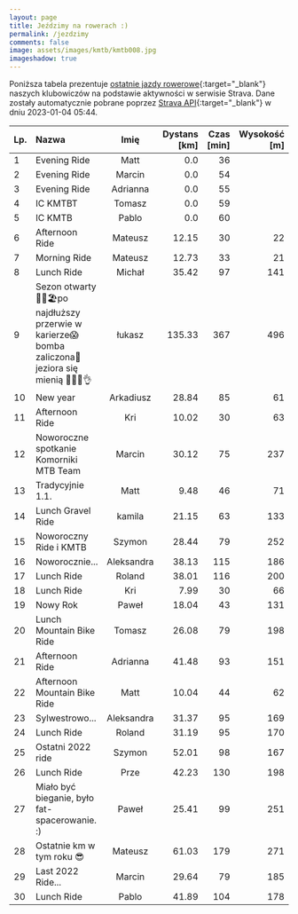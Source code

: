 ```yaml
---
layout: page
title: Jeździmy na rowerach :)
permalink: /jezdzimy
comments: false
image: assets/images/kmtb/kmtb008.jpg
imageshadow: true
---
```


Poniższa tabela prezentuje [ostatnie jazdy rowerowe](https://www.strava.com/clubs/336381){:target="_blank"} naszych klubowiczów na podstawie aktywności w serwisie Strava. Dane zostały automatycznie pobrane poprzez [Strava API](https://developers.strava.com/docs/reference/#api-Clubs-getClubActivitiesById){:target="_blank"} w dniu 2023-01-04 05:44.

Lp. | Nazwa | Imię | Dystans [km] | Czas [min] | Wysokość [m]
:--- | :--- | :---: | ---: | ---: | ---:
1|Evening Ride|Matt|0.0|36|
2|Evening Ride|Marcin|0.0|54|
3|Evening Ride|Adrianna|0.0|55|
4|IC KMTBT|Tomasz|0.0|59|
5|IC KMTB|Pablo|0.0|60|
6|Afternoon Ride|Mateusz|12.15|30|22
7|Morning Ride|Mateusz|12.73|33|21
8|Lunch Ride|Michał|35.42|97|141
9|Sezon otwarty 🌊🚵🏖️po najdłuższy przerwie w karierze😱bomba zaliczona😤 jeziora się mienią 🌊💨😎👌|łukasz|135.33|367|496
10|New year|Arkadiusz|28.84|85|61
11|Afternoon Ride|Kri|10.02|30|63
12|Noworoczne spotkanie Komorniki MTB Team|Marcin|30.12|75|237
13|Tradycyjnie 1.1.|Matt|9.48|46|71
14|Lunch Gravel Ride|kamila|21.15|63|133
15|Noworoczny Ride i KMTB |Szymon|28.44|79|252
16|Noworocznie...|Aleksandra|38.13|115|186
17|Lunch Ride|Roland|38.01|116|200
18|Lunch Ride|Kri|7.99|30|66
19|Nowy Rok|Paweł|18.04|43|131
20|Lunch Mountain Bike Ride|Tomasz|26.08|79|198
21|Afternoon Ride|Adrianna|41.48|93|151
22|Afternoon Mountain Bike Ride|Matt|10.04|44|62
23|Sylwestrowo...|Aleksandra|31.37|95|169
24|Lunch Ride|Roland|31.19|95|170
25|Ostatni 2022 ride|Szymon|52.01|98|167
26|Lunch Ride|Prze|42.23|130|198
27|Miało być bieganie, było fat- spacerowanie. :)|Paweł|25.41|99|251
28|Ostatnie km w tym roku 😎|Mateusz|61.03|179|271
29|Last 2022 Ride...|Marcin|29.64|79|185
30|Lunch Ride|Pablo|41.89|104|178
